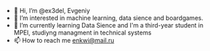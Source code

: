 - 👋 Hi, I’m @ex3del, Evgeniy
- 👀 I’m interested in machine learning, data sience and boardgames.
- 🌱 I’m currently learning Data Sience and I'm a third-year student in MPEI, studiyng managment in technical systems
- 📫 How to reach me enkwi@mail.ru

<!---
PankratovEP/PankratovEP is a ✨ special ✨ repository because its `README.md` (this file) appears on your GitHub profile.
You can click the Preview link to take a look at your changes.
--->
